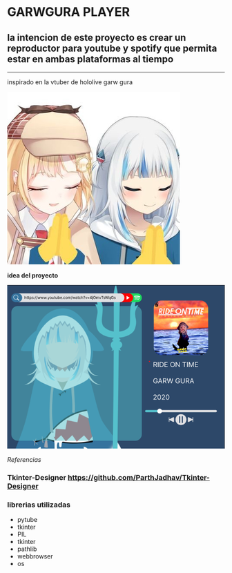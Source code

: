 # GARWGURA PLAYER
## la intencion de este proyecto es crear un reproductor para youtube y spotify que permita estar en ambas plataformas al tiempo

***
inspirado en la vtuber de hololive garw gura

![image](https://github.com/SebastianAsprino/GawrGura_Player/blob/main/.image/OkrEBnTn_400x400.jpg)

**idea del proyecto**

![image](https://github.com/SebastianAsprino/GawrGura_Player/blob/main/.image/052507.png)

*Referencias*

### Tkinter-Designer https://github.com/ParthJadhav/Tkinter-Designer

### librerias utilizadas 
+ pytube
+ tkinter
+ PIL
+ tkinter
+ pathlib
+ webbrowser
+ os 
